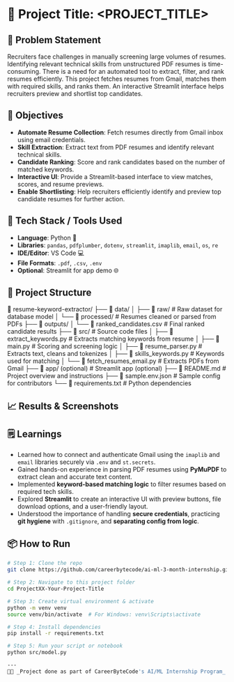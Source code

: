 # 🚀 Project Title: <PROJECT_TITLE>

## 📌 Problem Statement
Recruiters face challenges in manually screening large volumes of resumes.
Identifying relevant technical skills from unstructured PDF resumes is time-consuming.
There is a need for an automated tool to extract, filter, and rank resumes efficiently.
This project fetches resumes from Gmail, matches them with required skills, and ranks them.
An interactive Streamlit interface helps recruiters preview and shortlist top candidates.

## 🎯 Objectives
- **Automate Resume Collection**: Fetch resumes directly from Gmail inbox using email credentials.  
- **Skill Extraction**: Extract text from PDF resumes and identify relevant technical skills.  
- **Candidate Ranking**: Score and rank candidates based on the number of matched keywords.  
- **Interactive UI**: Provide a Streamlit-based interface to view matches, scores, and resume previews.  
- **Enable Shortlisting**: Help recruiters efficiently identify and preview top candidate resumes for further action.


## 🧠 Tech Stack / Tools Used
- **Language**: Python 🐍  
- **Libraries**: `pandas`, `pdfplumber`, `dotenv`, `streamlit`, `imaplib`, `email`, `os`, `re`  
- **IDE/Editor**: VS Code 💻  
- **File Formats**: `.pdf`, `.csv`, `.env`  
- **Optional**: Streamlit for app demo 🌐

## 📂 Project Structure
📁 resume-keyword-extractor/
├── 📁 data/
│ ├── 📁 raw/ # Raw dataset for database model
│ └── 📁 processed/ # Resumes cleaned or parsed from PDFs
├── 📁 outputs/
│ └── 📄 ranked_candidates.csv # Final ranked candidate results
├── 📁 src/ # Source code files
│ ├── 📄 extract_keywords.py # Extracts matching keywords from resume
│ ├── 📄 main.py # Scoring and screening logic
│ ├── 📄 resume_parser.py # Extracts text, cleans and tokenizes
│ ├── 📄 skills_keywords.py # Keywords used for matching
│ └── 📄 fetch_resumes_email.py # Extracts PDFs from Gmail
├── 📁 app/ (optional) # Streamlit app (optional)
├── 📄 README.md # Project overview and instructions
├── 📄 sample.env.json # Sample config for contributors
└── 📄 requirements.txt # Python dependencies


## 📈 Results & Screenshots


## 🗒️ Learnings
- Learned how to connect and authenticate Gmail using the `imaplib` and `email` libraries securely via `.env` and `st.secrets`.  
- Gained hands-on experience in parsing PDF resumes using **PyMuPDF** to extract clean and accurate text content.  
- Implemented **keyword-based matching logic** to filter resumes based on required tech skills.  
- Explored **Streamlit** to create an interactive UI with preview buttons, file download options, and a user-friendly layout.  
- Understood the importance of handling **secure credentials**, practicing **git hygiene** with `.gitignore`, and **separating config from logic**.

## 📦 How to Run
```bash
# Step 1: Clone the repo
git clone https://github.com/careerbytecode/ai-ml-3-month-internship.git

# Step 2: Navigate to this project folder
cd ProjectXX-Your-Project-Title

# Step 3: Create virtual environment & activate
python -m venv venv
source venv/bin/activate  # For Windows: venv\Scripts\activate

# Step 4: Install dependencies
pip install -r requirements.txt

# Step 5: Run your script or notebook
python src/model.py

---
🧑‍💻 _Project done as part of CareerByteCode's AI/ML Internship Program_ 🔥
